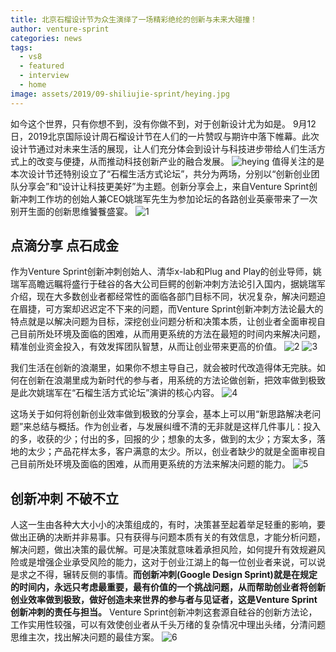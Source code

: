 ```yaml
---
title: 北京石榴设计节为众生演绎了一场精彩绝纶的创新与未来大碰撞！
author: venture-sprint
categories: news
tags:
  - vs8
  - featured
  - interview
  - home
image: assets/2019/09-shiliujie-sprint/heying.jpg
---
```

如今这个世界，只有你想不到，没有你做不到，对于创新设计尤为如是。
9月12日，2019北京国际设计周石榴设计节在人们的一片赞叹与期许中落下帷幕。此次设计节通过对未来生活的展现，让人们充分体会到设计与科技进步带给人们生活方式上的改变与便捷，从而推动科技创新产业的融合发展。
![heying](/assets/2019/09-shiliujie-sprint/heying.jpg)
值得关注的是本次设计节还特别设立了“石榴生活方式论坛”，共分为两场，分别以“创新创业团队分享会”和“设计让科技更美好”为主题。创新分享会上，来自Venture Sprint创新冲刺工作坊的创始人兼CEO姚瑞军先生为参加论坛的各路创业英豪带来了一次别开生面的创新思维饕餮盛宴。
![1](/assets/2019/09-shiliujie-sprint/1.jpg)

## 点滴分享  点石成金

作为Venture Sprint创新冲刺创始人、清华x-lab和Plug and Play的创业导师，姚瑞军高瞻远瞩将盛行于硅谷的各大公司巨鳄的创新冲刺方法论引入国内，据姚瑞军介绍，现在大多数创业者都经常性的面临各部门目标不同，状况复杂，解决问题迫在眉捷，可方案却迟迟定不下来的问题，而Venture Sprint创新冲刺方法论最大的特点就是以解决问题为目标，深挖创业问题分析和决策本质，让创业者全面审视自己目前所处环境及面临的困难，从而用更系统的方法在最短的时间内来解决问题，精准创业资金投入，有效发挥团队智慧，从而让创业带来更高的价值。
![2](/assets/2019/09-shiliujie-sprint/2.jpg)
![3](/assets/2019/09-shiliujie-sprint/3.jpg)

我们生活在创新的浪潮里，如果你不想主导自己，就会被时代改造得体无完肤。如何在创新在浪潮里成为新时代的参与者，用系统的方法论做创新，把效率做到极致是此次姚瑞军在“石榴生活方式论坛”演讲的核心内容。
![4](/assets/2019/09-shiliujie-sprint/4.jpg)

这场关于如何将创新创业效率做到极致的分享会，基本上可以用“新思路解决老问题”来总结与概括。作为创业者，与发展纠缠不清的无非就是这样几件事儿：投入的多，收获的少；付出的多，回报的少；想象的太多，做到的太少；方案太多，落地的太少；产品花样太多，客户满意的太少。所以，创业者缺少的就是全面审视自己目前所处环境及面临的困难，从而用更系统的方法来解决问题的能力。
![5](/assets/2019/09-shiliujie-sprint/5.jpg)

## 创新冲刺  不破不立

人这一生由各种大大小小的决策组成的，有时，决策甚至起着举足轻重的影响，要做出正确的决断并非易事。只有获得与问题本质有关的有效信息，才能分析问题，解决问题，做出决策的最优解。可是决策就意味着承担风险，如何提升有效规避风险或是增强企业承受风险的能力，这对于创业江湖上的每一位创业者来说，可以说是求之不得，辗转反侧的事情。**而创新冲刺(Google Design Sprint)就是在规定的时间内，永远只考虑最重要，最有价值的一个挑战问题，从而帮助创业者将创新创业效率做到极致，做好创造未来世界的参与者与见证者，这是Venture Sprint创新冲刺的责任与担当。** Venture Sprint创新冲刺这套源自硅谷的创新方法论，工作实用性较强，可以有效使创业者从千头万绪的复杂情况中理出头绪，分清问题思维主次，找出解决问题的最佳方案。
![6](/assets/2019/09-shiliujie-sprint/6.jpg)
